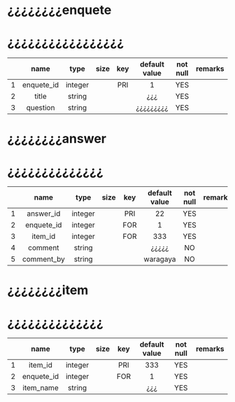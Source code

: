 # ¿¿¿¿¿¿¿¿enquete
# ¿¿¿¿¿¿¿¿¿¿¿¿¿¿¿¿¿
| |name|type|size|key|default value|not null|remarks|
|:---:|:---:|:---:|:---:|:---:|:---:|:---:|:---:|
|1|enquete_id|integer|  |PRI|1|YES|  |
|2|title|string|  |  |¿¿¿|YES|  |
|3|question|string|  |  | ¿¿¿¿¿¿¿¿¿ |YES|  |

# ¿¿¿¿¿¿¿¿answer
# ¿¿¿¿¿¿¿¿¿¿¿¿¿¿
| |name|type|size|key|default value|not null|remarks|
|:---:|:---:|:---:|:---:|:---:|:---:|:---:|:---:|
|1|answer_id|integer|  |PRI|22|YES|  |
|2|enquete_id|integer|  |FOR|1|YES|  |
|3|item_id|integer|  | FOR |333|YES|  |
|4|comment|string|  |  | ¿¿¿¿¿ |NO|  |
|5|comment_by|string|  |  | waragaya |NO|  |

# ¿¿¿¿¿¿¿¿item
# ¿¿¿¿¿¿¿¿¿¿¿¿¿¿
| |name|type|size|key|default value|not null|remarks|
|:---:|:---:|:---:|:---:|:---:|:---:|:---:|:---:|
|1|item_id|integer|  |PRI|333|YES|  |
|2|enquete_id|integer|  | FOR |1|YES|  |
|3|item_name|string|  |  | ¿¿¿ |YES|  |aaaaaaaaa
